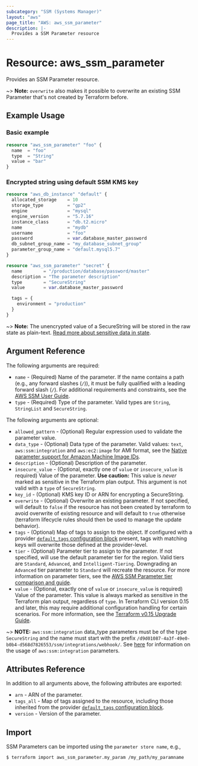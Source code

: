 ```yaml
---
subcategory: "SSM (Systems Manager)"
layout: "aws"
page_title: "AWS: aws_ssm_parameter"
description: |-
  Provides a SSM Parameter resource
---
```


# Resource: aws_ssm_parameter

Provides an SSM Parameter resource.

~> **Note:** `overwrite` also makes it possible to overwrite an existing SSM Parameter that's not created by Terraform before.

## Example Usage

### Basic example

```terraform
resource "aws_ssm_parameter" "foo" {
  name  = "foo"
  type  = "String"
  value = "bar"
}
```

### Encrypted string using default SSM KMS key

```terraform
resource "aws_db_instance" "default" {
  allocated_storage    = 10
  storage_type         = "gp2"
  engine               = "mysql"
  engine_version       = "5.7.16"
  instance_class       = "db.t2.micro"
  name                 = "mydb"
  username             = "foo"
  password             = var.database_master_password
  db_subnet_group_name = "my_database_subnet_group"
  parameter_group_name = "default.mysql5.7"
}

resource "aws_ssm_parameter" "secret" {
  name        = "/production/database/password/master"
  description = "The parameter description"
  type        = "SecureString"
  value       = var.database_master_password

  tags = {
    environment = "production"
  }
}
```

~> **Note:** The unencrypted value of a SecureString will be stored in the raw state as plain-text.
[Read more about sensitive data in state](https://www.terraform.io/docs/state/sensitive-data.html).

## Argument Reference

The following arguments are required:

* `name` - (Required) Name of the parameter. If the name contains a path (e.g., any forward slashes (`/`)), it must be fully qualified with a leading forward slash (`/`). For additional requirements and constraints, see the [AWS SSM User Guide](https://docs.aws.amazon.com/systems-manager/latest/userguide/sysman-parameter-name-constraints.html).
* `type` - (Required) Type of the parameter. Valid types are `String`, `StringList` and `SecureString`.

The following arguments are optional:

* `allowed_pattern` - (Optional) Regular expression used to validate the parameter value.
* `data_type` - (Optional) Data type of the parameter. Valid values: `text`, `aws:ssm:integration` and `aws:ec2:image` for AMI format, see the [Native parameter support for Amazon Machine Image IDs](https://docs.aws.amazon.com/systems-manager/latest/userguide/parameter-store-ec2-aliases.html).
* `description` - (Optional) Description of the parameter.
* `insecure_value` - (Optional, exactly one of `value` or `insecure_value` is required) Value of the parameter. **Use caution:** This value is _never_ marked as sensitive in the Terraform plan output. This argument is not valid with a `type` of `SecureString`.
* `key_id` - (Optional) KMS key ID or ARN for encrypting a SecureString.
* `overwrite` - (Optional) Overwrite an existing parameter. If not specified, will default to `false` if the resource has not been created by terraform to avoid overwrite of existing resource and will default to `true` otherwise (terraform lifecycle rules should then be used to manage the update behavior).
* `tags` - (Optional) Map of tags to assign to the object. If configured with a provider [`default_tags` configuration block](https://registry.terraform.io/providers/hashicorp/aws/latest/docs#default_tags-configuration-block) present, tags with matching keys will overwrite those defined at the provider-level.
* `tier` - (Optional) Parameter tier to assign to the parameter. If not specified, will use the default parameter tier for the region. Valid tiers are `Standard`, `Advanced`, and `Intelligent-Tiering`. Downgrading an `Advanced` tier parameter to `Standard` will recreate the resource. For more information on parameter tiers, see the [AWS SSM Parameter tier comparison and guide](https://docs.aws.amazon.com/systems-manager/latest/userguide/parameter-store-advanced-parameters.html).
* `value` - (Optional, exactly one of `value` or `insecure_value` is required) Value of the parameter. This value is always marked as sensitive in the Terraform plan output, regardless of `type`. In Terraform CLI version 0.15 and later, this may require additional configuration handling for certain scenarios. For more information, see the [Terraform v0.15 Upgrade Guide](https://www.terraform.io/upgrade-guides/0-15.html#sensitive-output-values).

~> **NOTE:** `aws:ssm:integration` data_type parameters must be of the type `SecureString` and the name must start with the prefix `/d9d01087-4a3f-49e0-b0b4-d568d7826553/ssm/integrations/webhook/`. See [here](https://docs.aws.amazon.com/systems-manager/latest/userguide/creating-integrations.html) for information on the usage of `aws:ssm:integration` parameters.

## Attributes Reference

In addition to all arguments above, the following attributes are exported:

* `arn` - ARN of the parameter.
* `tags_all` - Map of tags assigned to the resource, including those inherited from the provider [`default_tags` configuration block](https://registry.terraform.io/providers/hashicorp/aws/latest/docs#default_tags-configuration-block).
* `version` - Version of the parameter.

## Import

SSM Parameters can be imported using the `parameter store name`, e.g.,

```
$ terraform import aws_ssm_parameter.my_param /my_path/my_paramname
```
